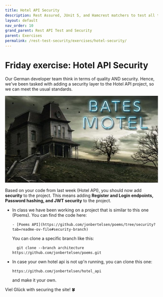 ```yaml
---
title: Hotel API Security
description: Rest Assured, JUnit 5, and Hamcrest matchers to test all the finished endpoints.
layout: default
nav_order: 10
grand_parent: Rest API Test and Security
parent: Exercises
permalink: /rest-test-security/exercises/hotel-security/
---
```

# Friday exercise: Hotel API Security

Our German developer team think in terms of quality AND security. Hence, we've been tasked with adding a security layer to the Hotel API project, so we can meet the usual standards.

![Bates hotel](./images/bates_hotel.jpg)

Based on your code from last week (Hotel API), you should now add **security** to the project. This means adding **Register and Login endpoints, Password hashing, and JWT security** to the project.

- In class we have been working on a project that is similar to this one (Poems). You can find the code here:

      - [Poems API](https://github.com/jonbertelsen/poems/tree/security?tab=readme-ov-file#security-branch)

   You can clone a specific branch like this:

        git clone --branch architecture https://github.com/jonbertelsen/poems.git

- In case your own hotel api is not up'n running, you can clone this one:

      https://github.com/jonbertelsen/hotel_api 

  and make it your own.

Viel Glück with securing the site! 🍀
